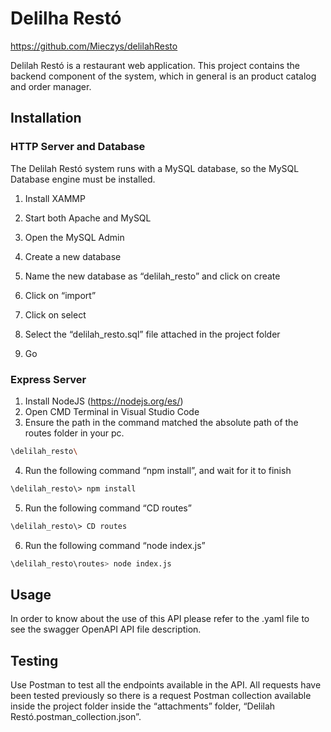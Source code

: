 # Delilha Restó
https://github.com/Mieczys/delilahResto


Delilah Restó is a restaurant web application. This project contains the backend component of the system, which in general is an product catalog and order manager.

## Installation

### HTTP Server and Database

The Delilah Restó system runs with a MySQL database, so the MySQL Database engine must be installed.

1. Install XAMMP

2. Start both Apache and MySQL

3. Open the MySQL Admin

4. Create a new database

5. Name the new database as “delilah_resto” and click on create

6. Click on “import”

7. Click on select

8. Select the “delilah_resto.sql” file attached in the project folder

9. Go


### Express Server

1. Install NodeJS (https://nodejs.org/es/)
2. Open CMD Terminal in Visual Studio Code
3. Ensure the path in the command matched the absolute path of the routes folder in your pc.

```bash
\delilah_resto\
```

4. Run the following command “npm install”, and wait for it to finish

```bash
\delilah_resto\> npm install
```

5. Run the following command “CD routes”

```bash
\delilah_resto\> CD routes
```

6. Run the following command “node index.js”

```bash
\delilah_resto\routes> node index.js
```

## Usage

In order to know about the use of this API please refer to the .yaml file to see the swagger OpenAPI API file description.

## Testing

Use Postman to test all the endpoints available in the API. All requests have been tested previously so there is a request Postman collection available inside the project folder inside the “attachments” folder, “Delilah Restó.postman_collection.json”.
